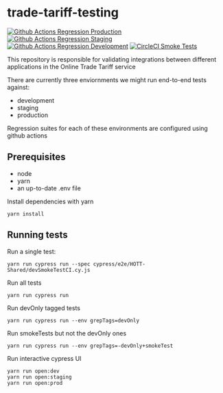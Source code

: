 # trade-tariff-testing

[![Github Actions Regression Production](https://github.com/trade-tariff/trade-tariff-testing/actions/workflows/regression.yml/badge.svg\?branch\=main\&event\=schedule)](https://github.com/trade-tariff/trade-tariff-testing/actions/workflows/regression.yml)
[![Github Actions Regression Staging](https://github.com/trade-tariff/trade-tariff-testing/actions/workflows/regressionStaging.yml/badge.svg\?branch\=main\&event\=schedule)](https://github.com/trade-tariff/trade-tariff-testing/actions/workflows/regressionStaging.yml)
[![Github Actions Regression Development](https://github.com/trade-tariff/trade-tariff-testing/actions/workflows/regressionDevelopment.yml/badge.svg\?branch\=main\&event\=schedule)](https://github.com/trade-tariff/trade-tariff-testing/actions/workflows/regressionDevelopment.yml)
[![CircleCI Smoke Tests](https://circleci.com/gh/trade-tariff/trade-tariff-testing.svg?style=svg)](https://circleci.com/gh/trade-tariff/trade-tariff-testing.svg?style=svg)

This repository is responsible for validating integrations between different applications in the Online Trade Tariff service

There are currently three enviornments we might run end-to-end tests against:

- development
- staging
- production

Regression suites for each of these environments are configured using github actions

## Prerequisites

- node
- yarn
- an up-to-date .env file

Install dependencies with yarn

```shell
yarn install
```

## Running tests

Run a single test:

```shell
yarn run cypress run --spec cypress/e2e/HOTT-Shared/devSmokeTestCI.cy.js
```

Run all tests

```shell
yarn run cypress run
```

Run devOnly tagged tests

```shell
yarn run cypress run --env grepTags=devOnly
```

Run smokeTests but not the devOnly ones

```shell
yarn run cypress run --env grepTags=-devOnly+smokeTest
```

Run interactive cypress UI

```shell
yarn run open:dev
yarn run open:staging
yarn run open:prod
```
